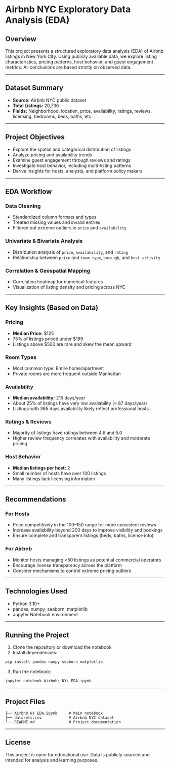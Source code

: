 
# Airbnb NYC Exploratory Data Analysis (EDA)

## Overview

This project presents a structured exploratory data analysis (EDA) of Airbnb listings in New York City. Using publicly available data, we explore listing characteristics, pricing patterns, host behavior, and guest engagement metrics. All conclusions are based strictly on observed data.

---

## Dataset Summary

- **Source:** Airbnb NYC public dataset
- **Total Listings:** 20,736
- **Fields:** Neighborhood, location, price, availability, ratings, reviews, licensing, bedrooms, beds, baths, etc.

---

## Project Objectives

- Explore the spatial and categorical distribution of listings  
- Analyze pricing and availability trends  
- Examine guest engagement through reviews and ratings  
- Investigate host behavior, including multi-listing patterns  
- Derive insights for hosts, analysts, and platform policy makers  

---

## EDA Workflow

### Data Cleaning
- Standardized column formats and types  
- Treated missing values and invalid entries  
- Filtered out extreme outliers in `price` and `availability`  

### Univariate & Bivariate Analysis
- Distribution analysis of `price`, `availability`, and `rating`  
- Relationship between `price` and `room_type`, `borough`, and `host activity`  

### Correlation & Geospatial Mapping
- Correlation heatmap for numerical features  
- Visualization of listing density and pricing across NYC  

---

## Key Insights (Based on Data)

### Pricing
- **Median Price:** $125  
- 75% of listings priced under $199  
- Listings above $500 are rare and skew the mean upward  

### Room Types
- Most common type: Entire home/apartment  
- Private rooms are more frequent outside Manhattan  

### Availability
- **Median availability:** 215 days/year  
- About 25% of listings have very low availability (< 87 days/year)  
- Listings with 365 days availability likely reflect professional hosts  

### Ratings & Reviews
- Majority of listings have ratings between 4.6 and 5.0  
- Higher review frequency correlates with availability and moderate pricing  

### Host Behavior
- **Median listings per host:** 2  
- Small number of hosts have over 100 listings  
- Many listings lack licensing information  

---

## Recommendations

### For Hosts
- Price competitively in the $100–$150 range for more consistent reviews  
- Increase availability beyond 200 days to improve visibility and bookings  
- Ensure complete and transparent listings (beds, baths, license info)  

### For Airbnb
- Monitor hosts managing >50 listings as potential commercial operators  
- Encourage license transparency across the platform  
- Consider mechanisms to control extreme pricing outliers  

---

## Technologies Used

- Python 3.10+  
- pandas, numpy, seaborn, matplotlib  
- Jupyter Notebook environment  

---

## Running the Project

1. Clone the repository or download the notebook  
2. Install dependencies:
```bash
pip install pandas numpy seaborn matplotlib
```
3. Run the notebook:
```bash
jupyter notebook Airbnb\ NY\ EDA.ipynb
```

---

## Project Files

```
├── Airbnb NY EDA.ipynb     # Main notebook
├── datasets.csv            # Airbnb NYC dataset
└── README.md               # Project documentation
```

---

## License

This project is open for educational use. Data is publicly sourced and intended for analysis and learning purposes.

